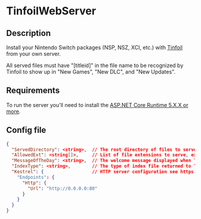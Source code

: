 # TinfoilWebServer

## Description
Install your Nintendo Switch packages (NSP, NSZ, XCI, etc.) with [Tinfoil](https://tinfoil.io/Download) from your own server.

All served files must have "[titleid]" in the file name to be recognized by Tinfoil to show up in "New Games", "New DLC", and "New Updates".

## Requirements
To run the server you'll need to install the [ASP.NET Core Runtime 5.X.X or more](https://dotnet.microsoft.com/download/dotnet/5.0).

## Config file

```json
{
  "ServedDirectory": <string>,  // The root directory of files to serve, ex: "C:\SomeDirContainingPackages",
  "AllowedExt": <string[]>,     // List of file extensions to serve, ex: [ "nsp", "nsz", "xci" ],
  "MessageOfTheDay": <string>,  // The welcome message displayed when Tinfoil starts scanning files
  "IndexType": <string>,        // The type of index file returned to Tinfoil, can be either "Flatten" or "Hierarchical".
  "Kestrel": {                  // HTTP server configuration see https://docs.microsoft.com/fr-fr/aspnet/core/fundamentals/servers/kestrel?view=aspnetcore-5.0#configureiconfiguration for more information
    "Endpoints": {
      "Http": {
        "Url": "http://0.0.0.0:80"
      }
    }
  }
}
```
